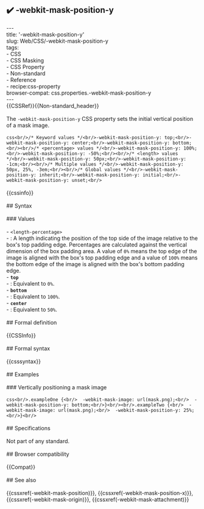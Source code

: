 ## ✔️ -webkit-mask-position-y 
 ---<br/>title: '-webkit-mask-position-y'<br/>slug: Web/CSS/-webkit-mask-position-y<br/>tags:<br/>  - CSS<br/>  - CSS Masking<br/>  - CSS Property<br/>  - Non-standard<br/>  - Reference<br/>  - recipe:css-property<br/>browser-compat: css.properties.-webkit-mask-position-y<br/>---<br/>{{CSSRef}}{{Non-standard_header}}<br/><br/>The `-webkit-mask-position-y` CSS property sets the initial vertical position of a mask image.<br/><br/>```css<br/>/* Keyword values */<br/>-webkit-mask-position-y: top;<br/>-webkit-mask-position-y: center;<br/>-webkit-mask-position-y: bottom;<br/><br/>/* <percentage> values */<br/>-webkit-mask-position-y: 100%;<br/>-webkit-mask-position-y: -50%;<br/><br/>/* <length> values */<br/>-webkit-mask-position-y: 50px;<br/>-webkit-mask-position-y: -1cm;<br/><br/>/* Multiple values */<br/>-webkit-mask-position-y: 50px, 25%, -3em;<br/><br/>/* Global values */<br/>-webkit-mask-position-y: inherit;<br/>-webkit-mask-position-y: initial;<br/>-webkit-mask-position-y: unset;<br/>```<br/><br/>{{cssinfo}}<br/><br/>## Syntax<br/><br/>### Values<br/><br/>- `<length-percentage>`<br/>  - : A length indicating the position of the top side of the image relative to the box's top padding edge. Percentages are calculated against the vertical dimension of the box padding area. A value of `0%` means the top edge of the image is aligned with the box's top padding edge and a value of `100%` means the bottom edge of the image is aligned with the box's bottom padding edge.<br/>- **`top`**<br/>  - : Equivalent to `0%`.<br/>- **`bottom`**<br/>  - : Equivalent to `100%`.<br/>- **`center`**<br/>  - : Equivalent to `50%`.<br/><br/>## Formal definition<br/><br/>{{CSSInfo}}<br/><br/>## Formal syntax<br/><br/>{{csssyntax}}<br/><br/>## Examples<br/><br/>### Vertically positioning a mask image<br/><br/>```css<br/>.exampleOne {<br/>  -webkit-mask-image: url(mask.png);<br/>  -webkit-mask-position-y: bottom;<br/>}<br/><br/>.exampleTwo {<br/>  -webkit-mask-image: url(mask.png);<br/>  -webkit-mask-position-y: 25%;<br/>}<br/>```<br/><br/>## Specifications<br/><br/>Not part of any standard.<br/><br/>## Browser compatibility<br/><br/>{{Compat}}<br/><br/>## See also<br/><br/>{{cssxref(-webkit-mask-position)}}, {{cssxref(-webkit-mask-position-x)}}, {{cssxref(-webkit-mask-origin)}}, {{cssxref(-webkit-mask-attachment)}}<br/>